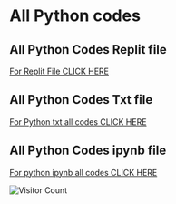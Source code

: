# All Python codes 

## All Python Codes Replit file

[For Replit File CLICK HERE](https://replit.com/@V-KrishnaKrishn/Python-Codes#main.py )

## All Python Codes Txt file
[For Python txt all codes CLICK HERE](https://github.com/samdoro2010/python_codes/blob/main/all%20python%20codes.txt)

## All Python Codes ipynb file
[For python ipynb all codes CLICK HERE](https://github.com/samdoro2010/python_codes/blob/main/python%20codes.ipynb)




![Visitor Count](https://profile-counter.glitch.me/{samdoro2010}/count.svg)





